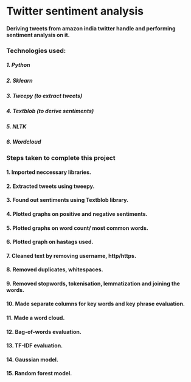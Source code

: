 # Twitter sentiment analysis


#### Deriving tweets from amazon india twitter handle and performing sentiment analysis on it.


### Technologies used:

##### 1. Python
##### 2. Sklearn
##### 3. Tweepy (to extract tweets)
##### 4. Textblob (to derive sentiments)
##### 5. NLTK
##### 6. Wordcloud

### Steps taken to complete this project

#### 1. Imported neccessary libraries.
#### 2. Extracted tweets using tweepy.
#### 3. Found out sentiments using Textblob library.
#### 4. Plotted graphs on positive and negative sentiments.
#### 5. Plotted graphs on word count/ most common words.
#### 6. Plotted graph on hastags used.
#### 7. Cleaned text by removing username, http/https.
#### 8. Removed duplicates, whitespaces.
#### 9. Removed stopwords, tokenisation, lemmatization and joining the words.
#### 10. Made separate columns for key words and key phrase evaluation.
#### 11. Made a word cloud.
#### 12. Bag-of-words evaluation.
#### 13. TF-IDF evaluation.
#### 14. Gaussian model.
#### 15. Random forest model.

